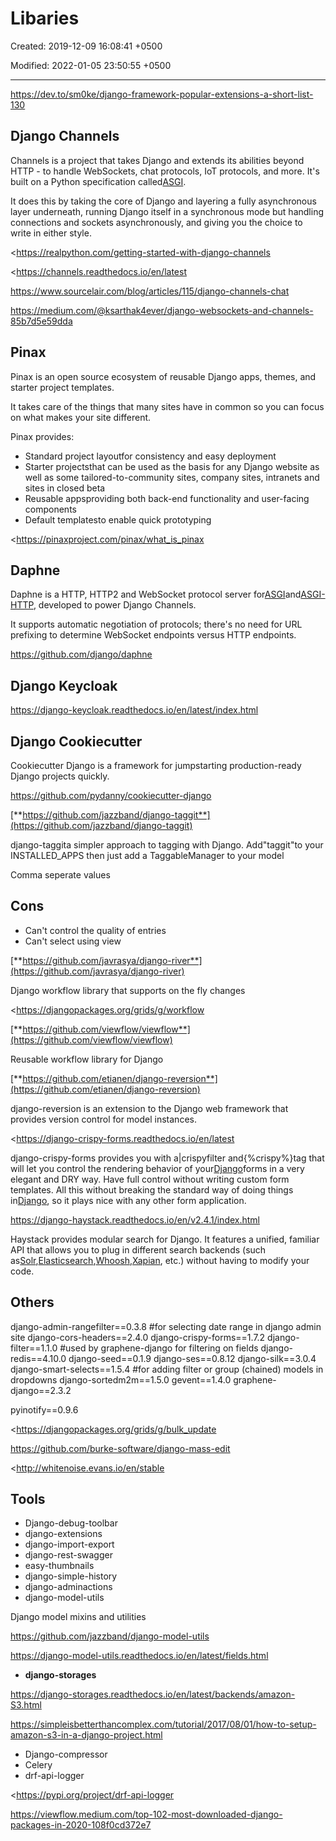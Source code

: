 # Libaries

Created: 2019-12-09 16:08:41 +0500

Modified: 2022-01-05 23:50:55 +0500

---

<https://dev.to/sm0ke/django-framework-popular-extensions-a-short-list-130>

## Django Channels

Channels is a project that takes Django and extends its abilities beyond HTTP - to handle WebSockets, chat protocols, IoT protocols, and more. It's built on a Python specification called[ASGI](http://asgi.readthedocs.io/).

It does this by taking the core of Django and layering a fully asynchronous layer underneath, running Django itself in a synchronous mode but handling connections and sockets asynchronously, and giving you the choice to write in either style.

<https://realpython.com/getting-started-with-django-channels

<https://channels.readthedocs.io/en/latest

<https://www.sourcelair.com/blog/articles/115/django-channels-chat>

<https://medium.com/@ksarthak4ever/django-websockets-and-channels-85b7d5e59dda>

## Pinax

Pinax is an open source ecosystem of reusable Django apps, themes, and starter project templates.

It takes care of the things that many sites have in common so you can focus on what makes your site different.

Pinax provides:
-   Standard project layoutfor consistency and easy deployment
-   Starter projectsthat can be used as the basis for any Django website as well as some tailored-to-community sites, company sites, intranets and sites in closed beta
-   Reusable appsproviding both back-end functionality and user-facing components
-   Default templatesto enable quick prototyping

<https://pinaxproject.com/pinax/what_is_pinax

## Daphne

Daphne is a HTTP, HTTP2 and WebSocket protocol server for[ASGI](https://github.com/django/asgiref/blob/master/specs/asgi.rst)and[ASGI-HTTP](https://github.com/django/asgiref/blob/master/specs/www.rst), developed to power Django Channels.

It supports automatic negotiation of protocols; there's no need for URL prefixing to determine WebSocket endpoints versus HTTP endpoints.

<https://github.com/django/daphne>

## Django Keycloak

<https://django-keycloak.readthedocs.io/en/latest/index.html>

## Django Cookiecutter

Cookiecutter Django is a framework for jumpstarting production-ready Django projects quickly.

<https://github.com/pydanny/cookiecutter-django>

[**https://github.com/jazzband/django-taggit**](https://github.com/jazzband/django-taggit)

django-taggita simpler approach to tagging with Django. Add"taggit"to your INSTALLED_APPS then just add a TaggableManager to your model

Comma seperate values

## Cons
-   Can't control the quality of entries
-   Can't select using view

[**https://github.com/javrasya/django-river**](https://github.com/javrasya/django-river)

Django workflow library that supports on the fly changes

<https://djangopackages.org/grids/g/workflow

[**https://github.com/viewflow/viewflow**](https://github.com/viewflow/viewflow)

Reusable workflow library for Django

[**https://github.com/etianen/django-reversion**](https://github.com/etianen/django-reversion)

django-reversion is an extension to the Django web framework that provides version control for model instances.

<https://django-crispy-forms.readthedocs.io/en/latest

django-crispy-forms provides you with a|crispyfilter and{%crispy%}tag that will let you control the rendering behavior of your[Django](https://djangoproject.com/)forms in a very elegant and DRY way. Have full control without writing custom form templates. All this without breaking the standard way of doing things in[Django](https://djangoproject.com/), so it plays nice with any other form application.

<https://django-haystack.readthedocs.io/en/v2.4.1/index.html>

Haystack provides modular search for Django. It features a unified, familiar API that allows you to plug in different search backends (such as[Solr](http://lucene.apache.org/solr/),[Elasticsearch](http://elasticsearch.org/),[Whoosh](https://bitbucket.org/mchaput/whoosh/),[Xapian](http://xapian.org/), etc.) without having to modify your code.

## Others

django-admin-rangefilter==0.3.8 #for selecting date range in django admin site
django-cors-headers==2.4.0
django-crispy-forms==1.7.2
django-filter==1.1.0 #used by graphene-django for filtering on fields
django-redis==4.10.0
django-seed==0.1.9
django-ses==0.8.12
django-silk==3.0.4
django-smart-selects==1.5.4 #for adding filter or group (chained) models in dropdowns
django-sortedm2m==1.5.0
gevent==1.4.0
graphene-django==2.3.2

pyinotify==0.9.6

<https://djangopackages.org/grids/g/bulk_update

<https://github.com/burke-software/django-mass-edit>

<http://whitenoise.evans.io/en/stable

## Tools
-   Django-debug-toolbar
-   django-extensions
-   django-import-export
-   django-rest-swagger
-   easy-thumbnails
-   django-simple-history
-   django-adminactions
-   django-model-utils

Django model mixins and utilities

<https://github.com/jazzband/django-model-utils>

<https://django-model-utils.readthedocs.io/en/latest/fields.html>
-   **django-storages**

<https://django-storages.readthedocs.io/en/latest/backends/amazon-S3.html>

<https://simpleisbetterthancomplex.com/tutorial/2017/08/01/how-to-setup-amazon-s3-in-a-django-project.html>
-   Django-compressor
-   Celery
-   drf-api-logger

<https://pypi.org/project/drf-api-logger

<https://viewflow.medium.com/top-102-most-downloaded-django-packages-in-2020-108f0cd372e7>

